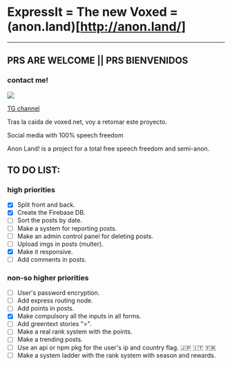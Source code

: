 # ExpressIt = The new Voxed = (anon.land)[http://anon.land/]

---

## PRS ARE WELCOME || PRS BIENVENIDOS

### contact me!
[![](https://telegram.com.es/wp-content/uploads/2018/02/telegram.png)](https://t.me/grunt1234)


[TG channel](http://t.me/voxed4)



Tras la caida de voxed.net, voy a retomar este proyecto.

Social media with 100% speech freedom

Anon Land! is a project for a total free speech freedom and semi-anon.

## TO DO LIST:

### high priorities
- [x] Split front and back.
- [x] Create the Firebase DB.
- [ ] Sort the posts by date.
- [ ] Make a system for reporting posts.
- [ ] Make an admin control panel for deleting posts.
- [ ] Upload imgs in posts (multer).
- [x] Make it responsive.
- [ ] Add comments in posts.

### non-so higher priorities
- [ ] User's password encryption.
- [ ] Add express routing node.
- [ ] Add points in posts.
- [x] Make compulsory all the inputs in all forms.
- [ ] Add greentext stories ">".
- [ ] Make a real rank system with the points.
- [ ] Make a trending posts.
- [ ] Use an api or npm pkg for the user's ip and country flag. :jp: :it: :fr:
- [ ] Make a system ladder with the rank system with season and rewards.
